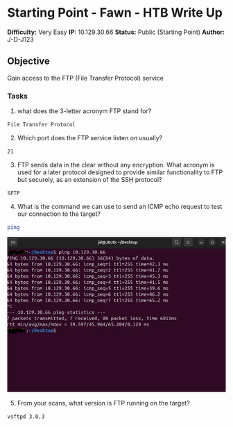 # Starting Point - Fawn - HTB Write Up 

**Difficulty:** Very Easy 
**IP:** 10.129.30.66
**Status:** Public (Starting Point) 
**Author:** J-D-J123 

## Objective 
Gain access to the FTP (File Transfer Protocol) service 

### Tasks

1. what does the 3-letter acronym FTP stand for?
```bash
File Transfer Protocol
```

2. Which port does the FTP service listen on usually?
```bash
21
```

3. FTP sends data in the clear without any encryption. What acronym is used for a later protocol designed to provide 
similar functionality to FTP but securely, as an extension of the SSH protocol?
```bash
SFTP
``` 

4. What is the command we can use to send an ICMP echo request to test our connection to the target?
```bash
ping
```

![ping results](media/Ping.JPG)

5. From your scans, what version is FTP running on the target?
```bash
vsftpd 3.0.3
```


